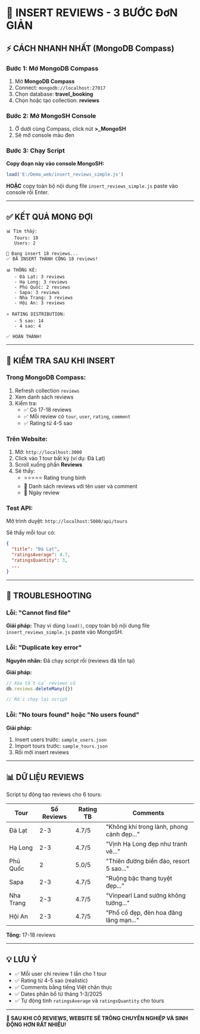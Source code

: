 # 🚀 INSERT REVIEWS - 3 BƯỚC ĐơN GIẢN

## ⚡ CÁCH NHANH NHẤT (MongoDB Compass)

### Bước 1: Mở MongoDB Compass

1. Mở **MongoDB Compass**
2. Connect: `mongodb://localhost:27017`
3. Chọn database: **travel_booking**
4. Chọn hoặc tạo collection: **reviews**

### Bước 2: Mở MongoSH Console

1. Ở dưới cùng Compass, click nút **>_MongoSH** 
2. Sẽ mở console màu đen

### Bước 3: Chạy Script

**Copy đoạn này vào console MongoSH:**

```javascript
load('E:/Demo_web/insert_reviews_simple.js')
```

**HOẶC** copy toàn bộ nội dung file `insert_reviews_simple.js` paste vào console rồi Enter.

---

## ✅ KẾT QUẢ MONG ĐỢI

```
📊 Tìm thấy:
   Tours: 10
   Users: 2

📝 Đang insert 18 reviews...
✅ ĐÃ INSERT THÀNH CÔNG 18 reviews!

📊 THỐNG KÊ:
   - Đà Lạt: 3 reviews
   - Hạ Long: 3 reviews
   - Phú Quốc: 2 reviews
   - Sapa: 3 reviews
   - Nha Trang: 3 reviews
   - Hội An: 3 reviews

⭐ RATING DISTRIBUTION:
   - 5 sao: 14
   - 4 sao: 4

✅ HOÀN THÀNH!
```

---

## 🎯 KIỂM TRA SAU KHI INSERT

### Trong MongoDB Compass:

1. Refresh collection `reviews`
2. Xem danh sách reviews
3. Kiểm tra:
   - ✅ Có 17-18 reviews
   - ✅ Mỗi review có `tour`, `user`, `rating`, `comment`
   - ✅ Rating từ 4-5 sao

### Trên Website:

1. Mở: `http://localhost:3000`
2. Click vào 1 tour bất kỳ (ví dụ: Đà Lạt)
3. Scroll xuống phần **Reviews**
4. Sẽ thấy:
   - ⭐⭐⭐⭐⭐ Rating trung bình
   - 📝 Danh sách reviews với tên user và comment
   - 📅 Ngày review

### Test API:

Mở trình duyệt: `http://localhost:5000/api/tours`

Sẽ thấy mỗi tour có:
```json
{
  "title": "Đà Lạt",
  "ratingsAverage": 4.7,
  "ratingsQuantity": 3,
  ...
}
```

---

## 🐛 TROUBLESHOOTING

### Lỗi: "Cannot find file"

**Giải pháp:** Thay vì dùng `load()`, copy toàn bộ nội dung file `insert_reviews_simple.js` paste vào MongoSH.

### Lỗi: "Duplicate key error"

**Nguyên nhân:** Đã chạy script rồi (reviews đã tồn tại)

**Giải pháp:**
```javascript
// Xóa tất cả reviews cũ
db.reviews.deleteMany({})

// Rồi chạy lại script
```

### Lỗi: "No tours found" hoặc "No users found"

**Giải pháp:** 
1. Insert users trước: `sample_users.json`
2. Import tours trước: `sample_tours.json`
3. Rồi mới insert reviews

---

## 📊 DỮ LIỆU REVIEWS

Script tự động tạo reviews cho 6 tours:

| Tour | Số Reviews | Rating TB | Comments |
|------|-----------|-----------|----------|
| Đà Lạt | 2-3 | 4.7/5 | "Không khí trong lành, phong cảnh đẹp..." |
| Hạ Long | 2-3 | 4.7/5 | "Vịnh Hạ Long đẹp như tranh vẽ..." |
| Phú Quốc | 2 | 5.0/5 | "Thiên đường biển đảo, resort 5 sao..." |
| Sapa | 2-3 | 4.7/5 | "Ruộng bậc thang tuyệt đẹp..." |
| Nha Trang | 2-3 | 4.7/5 | "Vinpearl Land sướng không tưởng..." |
| Hội An | 2-3 | 4.7/5 | "Phố cổ đẹp, đèn hoa đăng lãng mạn..." |

**Tổng:** 17-18 reviews

---

## 💡 LƯU Ý

- ✅ Mỗi user chỉ review 1 lần cho 1 tour
- ✅ Rating từ 4-5 sao (realistic)
- ✅ Comments bằng tiếng Việt chân thực
- ✅ Dates phân bổ từ tháng 1-3/2025
- ✅ Tự động tính `ratingsAverage` và `ratingsQuantity` cho tours

---

**🎉 SAU KHI CÓ REVIEWS, WEBSITE SẼ TRÔNG CHUYÊN NGHIỆP VÀ SINH ĐỘNG HƠN RẤT NHIỀU!**
